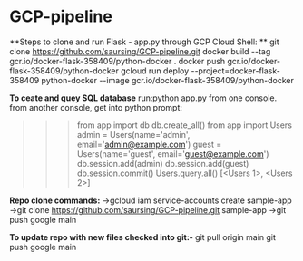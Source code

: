 # GCP-pipeline

**Steps to clone and run Flask - app.py through GCP Cloud Shell: **
git clone https://github.com/saursing/GCP-pipeline.git
docker build --tag gcr.io/docker-flask-358409/python-docker .
docker push gcr.io/docker-flask-358409/python-docker
gcloud run deploy --project=docker-flask-358409 python-docker --image gcr.io/docker-flask-358409/python-docker


**To ceate and quey SQL database**
run:python app.py from one console.
from another console, get into python prompt:
>>> from app import db
>>> db.create_all()
>>> from app import Users
>>> admin = Users(name='admin', email='admin@example.com')
>>> guest = Users(name='guest', email='guest@example.com')
>>> db.session.add(admin)
>>> db.session.add(guest)
>>> db.session.commit()
>>> Users.query.all()
[<Users 1>, <Users 2>]

**Repo clone commands:**
->gcloud iam service-accounts create sample-app
->git clone https://github.com/saursing/GCP-pipeline.git sample-app
->git push google main

**To update repo with new files checked into git:-**
git pull origin main
git push google main

